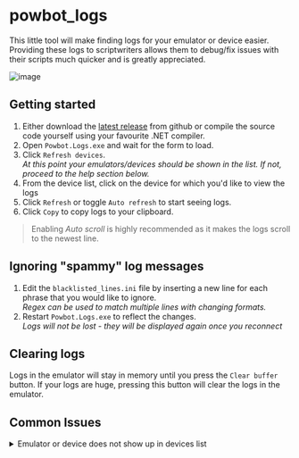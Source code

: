 # powbot_logs
This little tool will make finding logs for your emulator or device easier. Providing these logs to scriptwriters allows them to debug/fix issues with their scripts much quicker and is greatly appreciated.

![image](https://github.com/Nickert1337/powbot_logs/assets/98966743/addc104a-b7f5-4a37-a425-3ed362be9bdf)

## Getting started
1. Either download the [latest release](https://github.com/Nickert1337/powbot_logs/releases) from github or compile the source code yourself using your favourite .NET compiler.
2. Open `Powbot.Logs.exe` and wait for the form to load.
3. Click `Refresh devices`.<br/>
   _At this point your emulators/devices should be shown in the list. If not, proceed to the help section below._
4. From the device list, click on the device for which you'd like to view the logs
5. Click `Refresh` or toggle `Auto refresh` to start seeing logs.
6. Click `Copy` to copy logs to your clipboard.

> Enabling _Auto scroll_ is highly recommended as it makes the logs scroll to the newest line.

## Ignoring "spammy" log messages
1. Edit the `blacklisted_lines.ini` file by inserting a new line for each phrase that you would like to ignore.<br/>
   _Regex can be used to match multiple lines with changing formats._
2. Restart `Powbot.Logs.exe` to reflect the changes.<br/>
   _Logs will not be lost - they will be displayed again once you reconnect_

## Clearing logs
Logs in the emulator will stay in memory until you press the `Clear buffer` button. If your logs are huge, pressing this button will clear the logs in the emulator.

## Common Issues

<details>
  <summary>Emulator or device does not show up in devices list</summary>
  <br/>
  Usually this means ADB is not enabled, so make sure ADB is enabled.
  <br/>
  <br/>
  <details>
    <summary>How to enable ADB on LDPlayer</summary>
    <br/>
    Open settings for the emulator you are trying to see and make sure <code>ADB debugging</code> is on <code>open local connection</code>
    <br/>
    <br/>
    
  ![image](https://github.com/Nickert1337/powbot_logs/assets/98966743/e7f736ea-1bc3-40d3-aefc-ab9fd4c411a8)
  </details>
  
</details>
